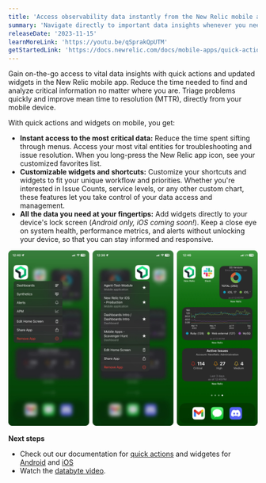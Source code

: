 ```yaml
---
title: 'Access observability data instantly from the New Relic mobile app'
summary: 'Navigate directly to important data insights whenever you need it, no matter where you are'
releaseDate: '2023-11-15'
learnMoreLink: 'https://youtu.be/qSprakQpUTM' 
getStartedLink: 'https://docs.newrelic.com/docs/mobile-apps/quick-actions/'
---
```


Gain on-the-go access to vital data insights with quick actions and updated widgets in the New Relic mobile app. Reduce the time needed to find and analyze critical information no matter where you are. Triage problems quickly and improve mean time to resolution (MTTR), directly from your mobile device.

With quick actions and widgets on mobile, you get:

* **Instant access to the most critical data:** Reduce the time spent sifting through menus. Access your most vital entities for troubleshooting and issue resolution. When you long-press the New Relic app icon, see your customized favorites list.
* **Customizable widgets and shortcuts:** Customize your shortcuts and widgets to fit your unique workflow and priorities. Whether you're interested in Issue Counts, service levels, or any other custom chart, these features let you take control of your data access and management.
* **All the data you need at your fingertips:** Add widgets directly to your device's lock screen (_Android only, iOS coming soon!_). Keep a close eye on system health, performance metrics, and alerts without unlocking your device, so that you can stay informed and responsive.

![A screenshot showing mobile app quick actions and widgets.](./images/mobile-quick-access.webp "A screenshot showing mobile app quick actions and widgets.")

**Next steps**

* Check out our documentation for [quick actions](https://docs.newrelic.com/docs/mobile-apps/quick-actions/) and widgetes for [Android](https://docs.newrelic.com/docs/mobile-apps/android-widgets/) and [iOS](https://docs.newrelic.com/docs/mobile-apps/ios-widgets/)
* Watch the [databyte video](https://youtu.be/qSprakQpUTM).
